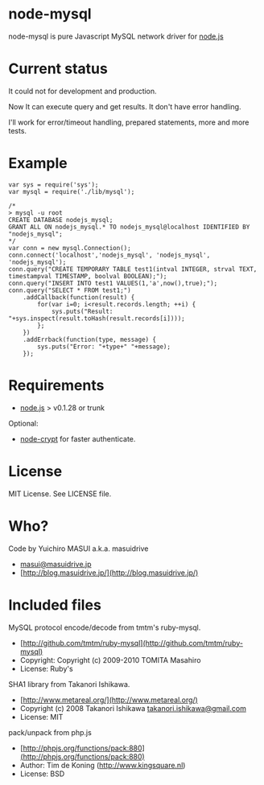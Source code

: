 # node-mysql

node-mysql is pure Javascript MySQL network driver for [node.js](http://nodejs.org/)


# Current status
It could not for development and production.

Now It can execute query and get results. It don't have error handling.

I'll work for error/timeout handling, prepared statements, more and more tests.


# Example

    var sys = require('sys');
    var mysql = require('./lib/mysql');
    
    /*
    > mysql -u root
    CREATE DATABASE nodejs_mysql;
    GRANT ALL ON nodejs_mysql.* TO nodejs_mysql@localhost IDENTIFIED BY "nodejs_mysql";
    */
    var conn = new mysql.Connection();
    conn.connect('localhost','nodejs_mysql', 'nodejs_mysql', 'nodejs_mysql');
    conn.query("CREATE TEMPORARY TABLE test1(intval INTEGER, strval TEXT, timestampval TIMESTAMP, boolval BOOLEAN);");
    conn.query("INSERT INTO test1 VALUES(1,'a',now(),true);");
    conn.query("SELECT * FROM test1;")
        .addCallback(function(result) {
            for(var i=0; i<result.records.length; ++i) {
                sys.puts("Result: "+sys.inspect(result.toHash(result.records[i])));
            };
        })
        .addErrback(function(type, message) {
            sys.puts("Error: "+type+" "+message);
        });

# Requirements

* [node.js](http://nodejs.org/) > v0.1.28 or trunk


Optional:

* [node-crypt](http://github.com/waveto/node-crypto) for faster authenticate.


# License

MIT License. See LICENSE file.


# Who?

Code by Yuichiro MASUI a.k.a. masuidrive

* <masui@masuidrive.jp>
* [http://blog.masuidrive.jp/](http://blog.masuidrive.jp/)


# Included files

MySQL protocol encode/decode from tmtm's ruby-mysql.

* [http://github.com/tmtm/ruby-mysql](http://github.com/tmtm/ruby-mysql)
* Copyright: Copyright (c) 2009-2010 TOMITA Masahiro 
* License: Ruby's

SHA1 library from Takanori Ishikawa.

* [http://www.metareal.org/](http://www.metareal.org/)
* Copyright (c) 2008  Takanori Ishikawa  <takanori.ishikawa@gmail.com>
* License: MIT

pack/unpack from php.js

* [http://phpjs.org/functions/pack:880](http://phpjs.org/functions/pack:880)
* Author: Tim de Koning (http://www.kingsquare.nl)
* License: BSD
